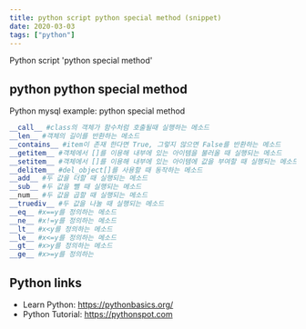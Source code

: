 ```yaml
---
title: python script python special method (snippet)
date: 2020-03-03
tags: ["python"]
---
```

Python script 'python special method'


## python python special method

Python mysql example: python special method

```python
__call__ #class의 객체가 함수처럼 호출될때 실행하는 메소드
__len__ #객체의 길이를 반환하는 메소드
__contains__ #item이 존재 한다면 True, 그렇지 않으면 False를 반환하는 메소드
__getitem__ #객체에서 []를 이용해 내부에 있는 아이템을 불러올 때 실행되는 메소드
__setitem__ #객체에서 []를 이용해 내부에 있는 아이템에 값을 부여할 때 실행되는 메소드
__delitem__ #del_object[]를 사용할 때 동작하는 메소드
__add__ #두 값을 더할 때 실행되는 메소드
__sub__ #두 값을 뺄 때 실행되는 메소드
__num__ #두 값을 곱할 때 실행되는 메소드
__truediv__ #두 값을 나눌 때 실행되는 메소드
__eq__ #x==y를 정의하는 메소드
__ne__ #x!=y를 정의하는 메소드
__lt__ #x<y를 정의하는 메소드
__le__ #x<=y를 정의하는 메소드
__gt__ #x>y를 정의하는 메소드
__ge__ #x>=y를 정의하는 

```

## Python links

- Learn Python: https://pythonbasics.org/
- Python Tutorial: https://pythonspot.com

